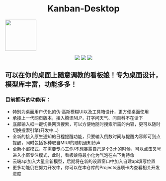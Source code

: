 <h1 align="center"> Kanban-Desktop </h1>
<img src="./assets/app.ico" width=100px height=100px style="text-align:center;">
<p align="center">
<img src="https://img.shields.io/badge/Version-1.4.17 Beta-red.svg?style=flat-square">
<img src="https://img.shields.io/badge/Developer-JimHan-blue.svg?style=flat-square">
<img src="https://img.shields.io/badge/License-GPL-purple.svg?style=flat-square">
</p>

## 可以在你的桌面上随意调教的看板娘！专为桌面设计，模型库丰富，功能多多！

### 目前拥有的功能有：
- 特别为桌面用户优化的伪·高斯模糊UI以及工具箱设计，更方便桌面使用
- 承接上一代网页版本，接入腾讯NLP，打字问天气、问百科不在话下
- 底部输入框一键切换网页搜索，可以方便地随时搜索所需的内容，更可以随时切换搜索引擎(开发中...)
- 全新的接入原生通知的日程提醒功能，只要输入倒数时间与提醒内容即可到点提醒，同时包括多种取自MIUI的随机通知铃声
- 全新小窗模式，在需要专心工作/不想暴露自己是个2ch的时候，可以点击叉号进入小窗专注模式，此时，看板娘将最小化为气泡在右下角待命
- 云端api加入大量全新模型，后期将在新的设置窗口中加入自建api填写位置
- 更多功能仍在努力开发中，你可以在本仓库的Projects选项卡内查看相关开发进度
